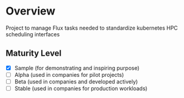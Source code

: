 # Overview

Project to manage Flux tasks needed to standardize kubernetes HPC scheduling interfaces

## Maturity Level

<!-- Check one of the values: Sample, Alpha, Beta, GA -->

- [x] Sample (for demonstrating and inspiring purpose)
- [ ] Alpha (used in companies for pilot projects)
- [ ] Beta (used in companies and developed actively)
- [ ] Stable (used in companies for production workloads)

<!-- TODO: write some useful KubeFlux documentation -->